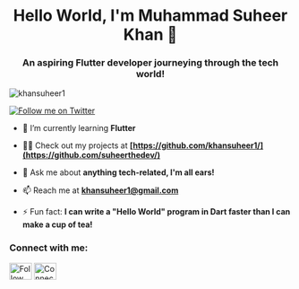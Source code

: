 <h1 align="center">Hello World, I'm Muhammad Suheer Khan 👋</h1>
<h3 align="center">An aspiring Flutter developer journeying through the tech world!</h3>

<p align="left"> <img src="https://komarev.com/ghpvc/?username=khansuheer1&label=Profile%20views&color=0e75b6&style=flat" alt="khansuheer1" /> </p>

<p align="left"> <a href="https://twitter.com/suheerthedev" target="blank"><img src="https://img.shields.io/twitter/follow/suheerthedev?logo=twitter&style=for-the-badge" alt="Follow me on Twitter" /></a> </p>

- 🌱 I’m currently learning **Flutter**

- 👨‍💻 Check out my projects at **[https://github.com/khansuheer1/](https://github.com/suheerthedev/)**

- 💬 Ask me about **anything tech-related, I'm all ears!**

- 📫 Reach me at **khansuheer1@gmail.com**

- ⚡ Fun fact: **I can write a "Hello World" program in Dart faster than I can make a cup of tea!**


<h3 align="left">Connect with me:</h3>
<p align="left">
<a href="https://twitter.com/suheerthedev" target="blank"><img align="center" src="https://raw.githubusercontent.com/rahuldkjain/github-profile-readme-generator/master/src/images/icons/Social/twitter.svg" alt="Follow me on Twitter" height="30" width="40" /></a>
<a href="[https://www.linkedin.com/in/suheer-khan/](https://www.linkedin.com/in/suheer-khan/)" target="blank"><img align="center" src="https://raw.githubusercontent.com/rahuldkjain/github-profile-readme-generator/master/src/images/icons/Social/linked-in-alt.svg" alt="Connect with me on Linkedin" height="30" width="40" /></a>
</p>

<!---
- 👋 Hi, I’m Muhammad Suheer Khan
- 👀 I’m interested in mobile app development, AI, and exploring the latest tech trends.
- 🌱 I’m currently learning Flutter.
- 📫 You can reach me at khansuheer1@gmail.com
- ⚡ Fun fact: I can write a "Hello World" program in Dart faster than I can make a cup of tea!
--->
<!---
suheerthedev/suheerthedev is a ✨ special ✨ repository because its `README.md` (this file) appears on your GitHub profile.
You can click the Preview link to take a look at your changes.
--->
